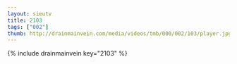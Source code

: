 ```yaml
--- 
layout: sieutv
title: 2103
tags: ["002"]
thumb: http://drainmainvein.com/media/videos/tmb/000/002/103/player.jpg
---
```

{% include drainmainvein key="2103" %} 
